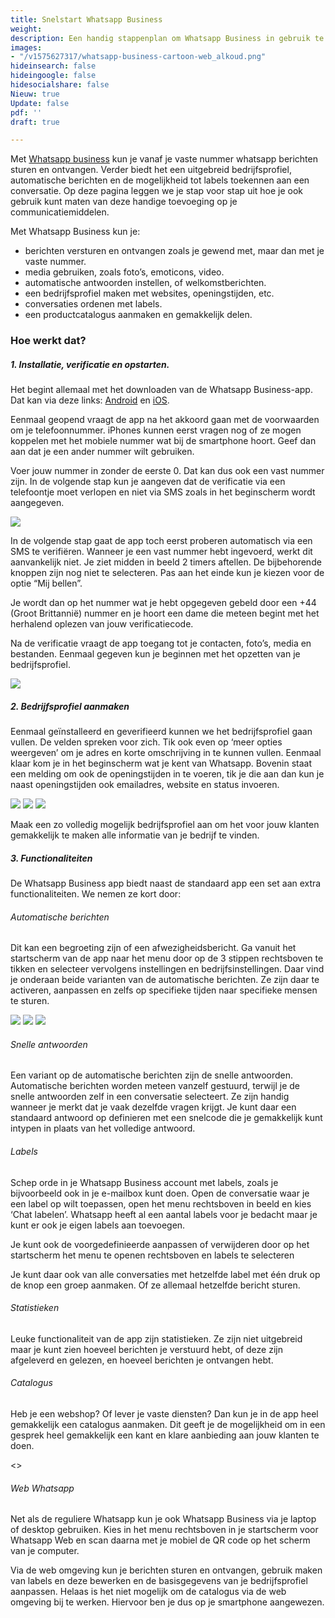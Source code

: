 ```yaml
---
title: Snelstart Whatsapp Business
weight: 
description: Een handig stappenplan om Whatsapp Business in gebruik te nemen.
images:
- "/v1575627317/whatsapp-business-cartoon-web_alkoud.png"
hideinsearch: false
hideingoogle: false
hidesocialshare: false
Nieuw: true
Update: false
pdf: ''
draft: true

---
```

Met [Whatsapp business](https://www.whatsapp.com/business/) kun je vanaf je vaste nummer whatsapp berichten sturen en ontvangen. Verder biedt het een uitgebreid bedrijfsprofiel, automatische berichten en de mogelijkheid tot labels toekennen aan een conversatie. Op deze pagina leggen we je stap voor stap uit hoe je ook gebruik kunt maten van deze handige toevoeging op je communicatiemiddelen.

Met Whatsapp Business kun je:

* berichten versturen en ontvangen zoals je gewend met, maar dan met je vaste nummer.
* media gebruiken, zoals foto’s, emoticons, video.
* automatische antwoorden instellen, of welkomstberichten.
* een bedrijfsprofiel maken met websites, openingstijden, etc.
* conversaties ordenen met labels.
* een productcatalogus aanmaken en gemakkelijk delen.

### Hoe werkt dat?

##### 1. Installatie, verificatie en opstarten.

Het begint allemaal met het downloaden van de Whatsapp Business-app. Dat kan via deze links: [Android](https://play.google.com/store/apps/details?id=com.whatsapp.w4b) en [iOS](https://itunes.apple.com/app/whatsapp-business/id1386412985?mt=8).

Eenmaal geopend vraagt de app na het akkoord gaan met de voorwaarden om je telefoonnummer. iPhones kunnen eerst vragen nog of ze mogen koppelen met het mobiele nummer wat bij de smartphone hoort. Geef dan aan dat je een ander nummer wilt gebruiken.

Voer jouw nummer in zonder de eerste 0. Dat kan dus ook een vast nummer zijn. In de volgende stap kun je aangeven dat de verificatie via een telefoontje moet verlopen en niet via SMS zoals in het beginscherm wordt aangegeven.

![](https://res.cloudinary.com/callvoip/image/upload/v1578043543/1_en_2_lp5llm.png)

In de volgende stap gaat de app toch eerst proberen automatisch via een SMS te verifiëren. Wanneer je een vast nummer hebt ingevoerd, werkt dit aanvankelijk niet. Je ziet midden in beeld 2 timers aftellen. De bijbehorende knoppen zijn nog niet te selecteren. Pas aan het einde kun je kiezen voor de optie “Mij bellen”.

Je wordt dan op het nummer wat je hebt opgegeven gebeld door een +44 (Groot Brittannië) nummer en je hoort een dame die meteen begint met het herhalend oplezen van jouw verificatiecode.

Na de verificatie vraagt de app toegang tot je contacten, foto’s, media en bestanden. Eenmaal gegeven kun je beginnen met het opzetten van je bedrijfsprofiel.

![](https://res.cloudinary.com/callvoip/image/upload/v1578043553/3_icdfl2.png)

##### 2. Bedrijfsprofiel aanmaken

Eenmaal geïnstalleerd en geverifieerd kunnen we het bedrijfsprofiel gaan vullen. De velden spreken voor zich. Tik ook even op ‘meer opties weergeven’ om je adres en korte omschrijving in te kunnen vullen. Eenmaal klaar kom je in het beginscherm wat je kent van Whatsapp. Bovenin staat een melding om ook de openingstijden in te voeren, tik je die aan dan kun je naast openingstijden ook emailadres, website en status invoeren.

![](https://res.cloudinary.com/callvoip/image/upload/v1578043567/4_lh60an.png) ![](https://res.cloudinary.com/callvoip/image/upload/v1578043849/5_idtjbv.png) ![](https://res.cloudinary.com/callvoip/image/upload/v1578043849/6_ak2je2.png)

Maak een zo volledig mogelijk bedrijfsprofiel aan om het voor jouw klanten gemakkelijk te maken alle informatie van je bedrijf te vinden.

##### 3. Functionaliteiten

De Whatsapp Business app biedt naast de standaard app een set aan extra functionaliteiten. We nemen ze kort door:

###### Automatische berichten

Dit kan een begroeting zijn of een afwezigheidsbericht. Ga vanuit het startscherm van de app naar het menu door op de 3 stippen rechtsboven te tikken en selecteer vervolgens instellingen en bedrijfsinstellingen. Daar vind je onderaan beide varianten van de automatische berichten. Ze zijn daar te activeren, aanpassen en zelfs op specifieke tijden naar specifieke mensen te sturen.

![](https://res.cloudinary.com/callvoip/image/upload/v1578043849/10_ybaypa.png) ![](https://res.cloudinary.com/callvoip/image/upload/v1578043849/11_hlnc83.png) ![](https://res.cloudinary.com/callvoip/image/upload/v1578043849/12_pvz8ji.png)<SCREENS>

###### Snelle antwoorden

Een variant op de automatische berichten zijn de snelle antwoorden. Automatische berichten worden meteen vanzelf gestuurd, terwijl je de snelle antwoorden zelf in een conversatie selecteert. Ze zijn handig wanneer je merkt dat je vaak dezelfde vragen krijgt. Je kunt daar een standaard antwoord op definieren met een snelcode die je gemakkelijk kunt intypen in plaats van het volledige antwoord.

<SCREENS>

###### Labels

Schep orde in je Whatsapp Business account met labels, zoals je bijvoorbeeld ook in je e-mailbox kunt doen. Open de conversatie waar je een label op wilt toepassen, open het menu rechtsboven in beeld en kies ‘Chat labelen’. Whatsapp heeft al een aantal labels voor je bedacht maar je kunt er ook je eigen labels aan toevoegen.

<SCREENS>

Je kunt ook de voorgedefinieerde aanpassen of verwijderen door op het startscherm het menu te openen rechtsboven en labels te selecteren

<SCREENS>

Je kunt daar ook van alle conversaties met hetzelfde label met één druk op de knop een groep aanmaken. Of ze allemaal hetzelfde bericht sturen.

###### Statistieken

<screen>

Leuke functionaliteit van de app zijn statistieken. Ze zijn niet uitgebreid maar je kunt zien hoeveel berichten je verstuurd hebt, of deze zijn afgeleverd en gelezen, en hoeveel berichten je ontvangen hebt.

###### Catalogus

Heb je een webshop? Of lever je vaste diensten? Dan kun je in de app heel gemakkelijk een catalogus aanmaken. Dit geeft je de mogelijkheid om in een gesprek heel gemakkelijk een kant en klare aanbieding aan jouw klanten te doen.

<<screen>>

###### Web Whatsapp

Net als de reguliere Whatsapp kun je ook Whatsapp Business via je laptop of desktop gebruiken. Kies in het menu rechtsboven in je startscherm voor Whatsapp Web en scan daarna met je mobiel de QR code op het scherm van je computer.

Via de web omgeving kun je berichten sturen en ontvangen, gebruik maken van labels en deze bewerken en de basisgegevens van je bedrijfsprofiel aanpassen. Helaas is het niet mogelijk om de catalogus via de web omgeving bij te werken. Hiervoor ben je dus op je smartphone aangewezen.